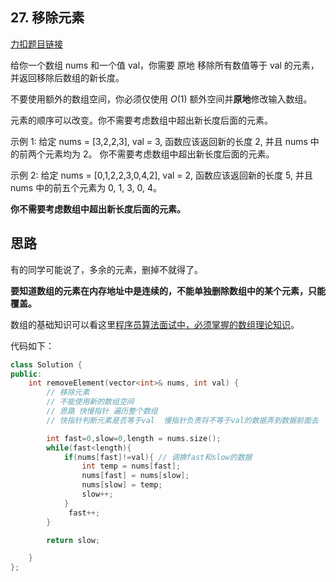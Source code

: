 ## 27. 移除元素

[力扣题目链接](https://leetcode-cn.com/problems/remove-element/)

给你一个数组 nums 和一个值 val，你需要 原地 移除所有数值等于 val 的元素，并返回移除后数组的新长度。

不要使用额外的数组空间，你必须仅使用 $O(1)$ 额外空间并**原地**修改输入数组。

元素的顺序可以改变。你不需要考虑数组中超出新长度后面的元素。

示例 1:
给定 nums = [3,2,2,3], val = 3,
函数应该返回新的长度 2, 并且 nums 中的前两个元素均为 2。
你不需要考虑数组中超出新长度后面的元素。

示例 2:
给定 nums = [0,1,2,2,3,0,4,2], val = 2,
函数应该返回新的长度 5, 并且 nums 中的前五个元素为 0, 1, 3, 0, 4。

**你不需要考虑数组中超出新长度后面的元素。**

## 思路

有的同学可能说了，多余的元素，删掉不就得了。

**要知道数组的元素在内存地址中是连续的，不能单独删除数组中的某个元素，只能覆盖。**

数组的基础知识可以看这里[程序员算法面试中，必须掌握的数组理论知识](https://programmercarl.com/数组理论基础.html)。


代码如下：
```CPP
class Solution {
public:
    int removeElement(vector<int>& nums, int val) {
        // 移除元素  
        // 不能使用新的数组空间
        // 思路 快慢指针 遍历整个数组   
        // 快指针判断元素是否等于val  慢指针负责将不等于val的数据弄到数据前面去

        int fast=0,slow=0,length = nums.size();
        while(fast<length){
            if(nums[fast]!=val){ // 调换fast和slow的数据
                int temp = nums[fast];
                nums[fast] = nums[slow];
                nums[slow] = temp;
                slow++;
            }
             fast++;
        }

        return slow;

    }
};
```
